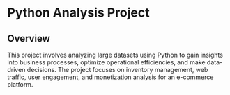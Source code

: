 # Python Analysis Project

## Overview
This project involves analyzing large datasets using Python to gain insights into business processes, optimize operational efficiencies, and make data-driven decisions. The project focuses on inventory management, web traffic, user engagement, and monetization analysis for an e-commerce platform.
